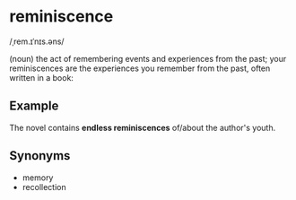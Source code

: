 # reminiscence

/ˌrem.ɪˈnɪs.əns/

(noun) the act of remembering events and experiences from the past; 
your reminiscences are the experiences you remember from the past, often written in a book:
 
## Example

The novel contains **endless reminiscences** of/about the author's youth.

## Synonyms

+ memory 
+ recollection
